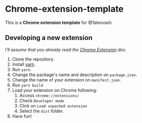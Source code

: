 # Chrome-extension-template

This is a **Chrome extension template** for @1alexvash

## Developing a new extension

_I'll assume that you already read the [Chrome Extension](https://developer.chrome.com/extensions/getstarted) doc._

1. Clone the repository.
2. Install [yarn](https://yarnpkg.com/lang/en/docs/install/).
3. Run `yarn`.
4. Change the package's name and description on `package.json`.
5. Change the name of your extension on `manifest.json`.
6. Run `yarn build`
7. Load your extension on Chrome following:
   1. Access `chrome://extensions/`
   2. Check `Developer mode`
   3. Click on `Load unpacked extension`
   4. Select the `dist` folder.
8. Have fun!
